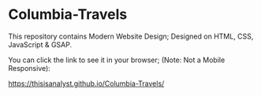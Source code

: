 # Columbia-Travels

This repository contains Modern Website Design; Designed on HTML, CSS, JavaScript & GSAP.

You can click the link to see it in your browser; (Note: Not a Mobile Responsive):

https://thisisanalyst.github.io/Columbia-Travels/
